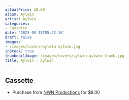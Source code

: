 ```yaml
---
actualPrice: $8.00
album: Aylwin
artist: Aylwin
categories:
- Cassette
date: '2025-08-15T05:22:16'
draft: false
images:
- /images/covers/aylwin-aylwin.jpg
inStock: true
thumbnailImage: /images/covers/aylwin-aylwin-thumb.jpg
title: Aylwin - Aylwin
---
```


## Cassette
* Purchase from [NWN Productions](http://shop.nwnprod.com/index.php?route=product/product&path=73&product_id=17351&sort=pd.name&order=ASC) for $8.00
